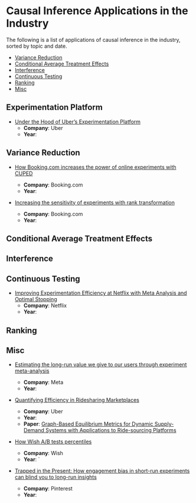# Causal Inference Applications in the Industry

The following is a list of applications of causal inference in the industry, sorted by topic and date.

- [Variance Reduction](#variance-reduction)
- [Conditional Average Treatment Effects](#conditional-average-treatment-effects)
- [Interference](#interference)
- [Continuous Testing](#continuous-testing)
- [Ranking](#ranking)
- [Misc](#misc)


## Experimentation Platform

- [Under the Hood of Uber’s Experimentation Platform](https://www.uber.com/en-JP/blog/xp/)
  - **Company**: Uber
  - **Year**:  

## Variance Reduction

- [How Booking.com increases the power of online experiments with CUPED](https://booking.ai/how-booking-com-increases-the-power-of-online-experiments-with-cuped-995d186fff1d)
  - **Company**: Booking.com
  - **Year**: 

- [Increasing the sensitivity of experiments with rank transformation](https://booking.ai/increasing-sensitivity-of-experiments-with-the-rank-transformation-draft-c01aff70b255)
  - **Company**: Booking.com
  - **Year**: 


## Conditional Average Treatment Effects



## Interference


## Continuous Testing

- [Improving Experimentation Efficiency at Netflix with Meta Analysis and Optimal Stopping](https://netflixtechblog.com/improving-experimentation-efficiency-at-netflix-with-meta-analysis-and-optimal-stopping-d8ec290ae5be)
  - **Company**: Netflix
  - **Year**: 

## Ranking



## Misc

- [Estimating the long-run value we give to our users through experiment meta-analysis](https://medium.com/meta-analytics/estimating-the-long-run-value-we-give-to-our-users-through-experiment-meta-analysis-6ddb9073b29b)
  - **Company**: Meta
  - **Year**:

- [Quantifying Efficiency in Ridesharing Marketplaces](https://eng.lyft.com/quantifying-efficiency-in-ridesharing-marketplaces-affd53043db2)
  - **Company**: Uber
  - **Year**: 
  - **Paper**: [Graph-Based Equilibrium Metrics for Dynamic Supply-Demand Systems with Applications to Ride-sourcing Platforms](https://arxiv.org/abs/2102.05805)

- [How Wish A/B tests percentiles](https://towardsdatascience.com/how-wish-a-b-tests-percentiles-35ee3e4589e7)
  - **Company**: Wish
  - **Year**: `

- [Trapped in the Present: How engagement bias in short-run experiments can blind you to long-run insights](https://medium.com/pinterest-engineering/trapped-in-the-present-how-engagement-bias-in-short-run-experiments-can-blind-you-to-long-run-58b55ad3bda0)
  - **Company**: Pinterest
  - **Year**: 


